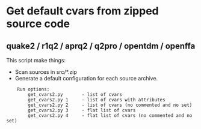 # Get default cvars from zipped source code

## quake2 / r1q2 / aprq2 / q2pro / opentdm / openffa


This script make things:
- Scan sources in src/*.zip
- Generate a default configuration for each source archive.
```
    Run options:
        get_cvars2.py       - list of cvars
        get_cvars2.py 1     - list of cvars with attributes
        get_cvars2.py 2     - list of cvars (no commented and no set)
        get_cvars2.py 3     - flat list of cvars
        get_cvars2.py 4     - flat list of cvars (no commented and no set)
```